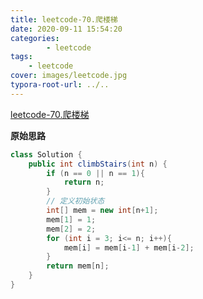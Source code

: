 ```yaml
---
title: leetcode-70.爬楼梯
date: 2020-09-11 15:54:20
categories: 
		- leetcode
tags: 
	- leetcode
cover: images/leetcode.jpg
typora-root-url: ../..
---
```


[leetcode-70.爬楼梯](https://leetcode-cn.com/problems/climbing-stairs/)

**原始思路**

```java
class Solution {
    public int climbStairs(int n) {
        if (n == 0 || n == 1){
            return n;
        }
        // 定义初始状态
        int[] mem = new int[n+1];
        mem[1] = 1;
        mem[2] = 2;
        for (int i = 3; i<= n; i++){
            mem[i] = mem[i-1] + mem[i-2];
        }
        return mem[n];
    }
}
```

 